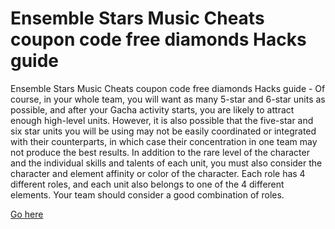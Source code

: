 # Ensemble Stars Music Cheats coupon code free diamonds Hacks guide

Ensemble Stars Music Cheats coupon code free diamonds Hacks guide - Of course, in your whole team, you will want as many 5-star and 6-star units as possible, and after your Gacha activity starts, you are likely to attract enough high-level units. However, it is also possible that the five-star and six star units you will be using may not be easily coordinated or integrated with their counterparts, in which case their concentration in one team may not produce the best results. In addition to the rare level of the character and the individual skills and talents of each unit, you must also consider the character and element affinity or color of the character. Each role has 4 different roles, and each unit also belongs to one of the 4 different elements. Your team should consider a good combination of roles.

<a href="https://growhunt.top/ensemble-stars-music/">Go here</a>
